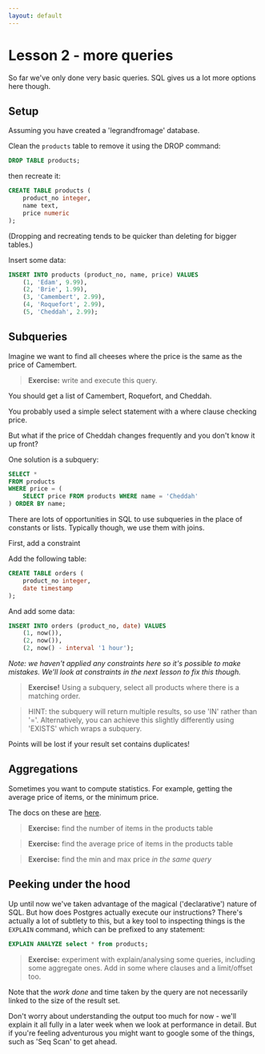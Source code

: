 ```yaml
---
layout: default
---
```


# Lesson 2 - more queries

So far we've only done very basic queries. SQL gives us a lot more
options here though.

## Setup

Assuming you have created a 'legrandfromage' database.

Clean the `products` table to remove it using the DROP command:

```sql
DROP TABLE products;
```

then recreate it:

```sql
CREATE TABLE products (
    product_no integer,
    name text,
    price numeric
);
```

(Dropping and recreating tends to be quicker than deleting for bigger
tables.)

Insert some data:

```sql
INSERT INTO products (product_no, name, price) VALUES
    (1, 'Edam', 9.99),
    (2, 'Brie', 1.99),
    (3, 'Camembert', 2.99),
    (4, 'Roquefort', 2.99),
    (5, 'Cheddah', 2.99);
```

## Subqueries

Imagine we want to find all cheeses where the price is the same as the
price of Camembert.

>**Exercise:** write and execute this query.

You should get a list of Camembert, Roquefort, and Cheddah.

You probably used a simple select statement with a where clause
checking price.

But what if the price of Cheddah changes frequently and you don't know
it up front?

One solution is a subquery:

```sql
SELECT *
FROM products
WHERE price = (
    SELECT price FROM products WHERE name = 'Cheddah'
) ORDER BY name;
```

There are lots of opportunities in SQL to use subqueries in the place
of constants or lists. Typically though, we use them with joins.

First, add a constraint

Add the following table:

```sql
CREATE TABLE orders (
    product_no integer,
    date timestamp
);

```

And add some data:

```sql
INSERT INTO orders (product_no, date) VALUES
    (1, now()),
    (2, now()),
    (2, now() - interval '1 hour');
```

*Note: we haven't applied any constraints here so it's possible to
make mistakes. We'll look at constraints in the next lesson to fix
this though.*

>**Exercise!** Using a subquery, select all products where there is a
>matching order.

>HINT: the subquery will return multiple results, so use 'IN' rather
>than '='. Alternatively, you can achieve this slightly differently
>using 'EXISTS' which wraps a subquery.

Points will be lost if your result set contains duplicates!

## Aggregations

Sometimes you want to compute statistics. For example, getting the
average price of items, or the minimum price.

The docs on these are
[here](https://www.postgresql.org/docs/current/static/functions-aggregate.html).

>**Exercise:** find the number of items in the products table

>**Exercise:** find the average price of items in the products table

>**Exercise:** find the min and max price *in the same query*

## Peeking under the hood

Up until now we've taken advantage of the magical ('declarative')
nature of SQL. But how does Postgres actually execute our
instructions? There's actually a lot of subtlety to this, but a key
tool to inspecting things is the `EXPLAIN` command, which can be
prefixed to any statement:

```sql
EXPLAIN ANALYZE select * from products;
```

>**Exercise:** experiment with explain/analysing some queries,
>including some aggregate ones. Add in some where clauses and a
>limit/offset too.

Note that the *work done* and time taken by the query are not
necessarily linked to the size of the result set.

Don't worry about understanding the output too much for now - we'll
explain it all fully in a later week when we look at performance in
detail. But if you're feeling adventurous you might want to google
some of the things, such as 'Seq Scan' to get ahead.
